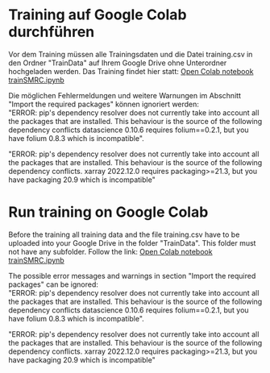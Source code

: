 # Training auf Google Colab durchführen
Vor dem Training müssen alle Trainingsdaten und die Datei training.csv in den Ordner "TrainData" auf Ihrem Google Drive ohne Unterordner hochgeladen werden. 
Das Training findet hier statt: [Open Colab notebook trainSMRC.ipynb](https://colab.research.google.com/github/robodhhb/Smart-Modelrailway-Cam/blob/main/30_Your_Training/30_Training/trainSMRC.ipynb)

Die möglichen Fehlermeldungen und weitere Warnungen im Abschnitt "Import the required packages" können ignoriert werden: \
"ERROR: pip's dependency resolver does not currently take into account all the packages that are installed. This behaviour is the source of the following dependency conflicts datascience 0.10.6 requires folium==0.2.1, but you have folium 0.8.3 which is incompatible".

"ERROR: pip's dependency resolver does not currently take into account all the packages that are installed. This behaviour is the source of the following dependency conflicts. xarray 2022.12.0 requires packaging>=21.3, but you have packaging 20.9 which is incompatible" 

# Run training on Google Colab
Before the training all training data and the file training.csv have to be uploaded into your Google Drive in the folder "TrainData". This folder must not have any subfolder. 
Follow the link: [Open Colab notebook trainSMRC.ipynb](https://colab.research.google.com/github/robodhhb/Smart-Modelrailway-Cam/blob/main/30_Your_Training/30_Training/trainSMRC.ipynb)

The possible error messages and warnings in section "Import the required packages" can be ignored: \
"ERROR: pip's dependency resolver does not currently take into account all the packages that are installed. This behaviour is the source of the following dependency conflicts datascience 0.10.6 requires folium==0.2.1, but you have folium 0.8.3 which is incompatible".

"ERROR: pip's dependency resolver does not currently take into account all the packages that are installed. This behaviour is the source of the following dependency conflicts. xarray 2022.12.0 requires packaging>=21.3, but you have packaging 20.9 which is incompatible"
